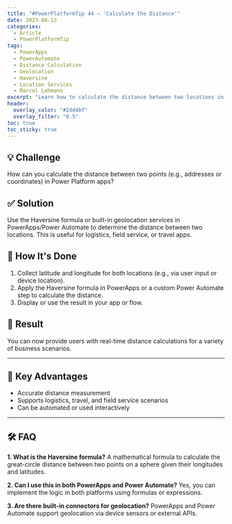 ```yaml
---
title: "#PowerPlatformTip 44 – 'Calculate the Distance'"
date: 2023-04-13
categories:
  - Article
  - PowerPlatformTip
tags:
  - PowerApps
  - PowerAutomate
  - Distance Calculation
  - Geolocation
  - Haversine
  - Location Services
  - Marcel Lehmann
excerpt: "Learn how to calculate the distance between two locations in PowerApps and Power Automate using geolocation and the Haversine formula for accurate results."
header:
  overlay_color: "#2dd4bf"
  overlay_filter: "0.5"
toc: true
toc_sticky: true
---
```


## 💡 Challenge
How can you calculate the distance between two points (e.g., addresses or coordinates) in Power Platform apps?

## ✅ Solution
Use the Haversine formula or built-in geolocation services in PowerApps/Power Automate to determine the distance between two locations. This is useful for logistics, field service, or travel apps.

## 🔧 How It's Done
1. Collect latitude and longitude for both locations (e.g., via user input or device location).
2. Apply the Haversine formula in PowerApps or a custom Power Automate step to calculate the distance.
3. Display or use the result in your app or flow.

## 🎉 Result
You can now provide users with real-time distance calculations for a variety of business scenarios.

---

## 🌟 Key Advantages
- Accurate distance measurement
- Supports logistics, travel, and field service scenarios
- Can be automated or used interactively

---

## 🛠️ FAQ
**1. What is the Haversine formula?**
A mathematical formula to calculate the great-circle distance between two points on a sphere given their longitudes and latitudes.

**2. Can I use this in both PowerApps and Power Automate?**
Yes, you can implement the logic in both platforms using formulas or expressions.

**3. Are there built-in connectors for geolocation?**
PowerApps and Power Automate support geolocation via device sensors or external APIs.
